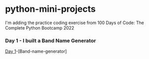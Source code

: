 # python-mini-projects

I'm adding the practice coding exercise from 100 Days of Code: The Complete Python Bootcamp 2022

### Day 1 - I built a Band Name Generator

[Day 1](https://github.com/Veralee225/python-mini-projects/blob/main/1-day.py)-[Band-name-generator]
